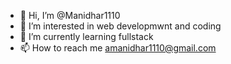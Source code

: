 - 👋 Hi, I’m @Manidhar1110
- 👀 I’m interested in web developmwnt and coding
- 🌱 I’m currently learning fullstack
- 📫 How to reach me amanidhar1110@gmail.com

<!---
Manidhar1110/Manidhar1110 is a ✨ special ✨ repository because its `README.md` (this file) appears on your GitHub profile.
You can click the Preview link to take a look at your changes.
--->
